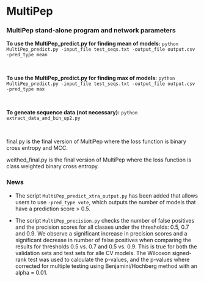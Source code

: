 # MultiPep
### MultiPep stand-alone program and network parameters


<b>To use the MultiPep_predict.py for finding mean of models:</b>
`python MultiPep_predict.py -input_file test_seqs.txt -output_file output.csv -pred_type mean`

<br>

<b>To use the MultiPep_predict.py for finding max of models:</b>
`python MultiPep_predict.py -input_file test_seqs.txt -output_file output.csv -pred_type max`

<br>

<b>To geneate sequence data (not necessary):</b>
`python extract_data_and_bin_up2.py`

<br>

<p>final.py is the final version of MultiPep where the loss function is binary cross entropy and MCC.</p>
<p>weithed_final.py is the final version of MultiPep where the loss function is class weighted binary cross entropy.</p>

### News
- The script `MultiPep_predict_xtra_output.py` has been added that allows users to use `-pred_type vote`, which outputs the number of models that have a prediction score > 0.5.

- The script `MultiPep_precision.py` checks the number of false positives and the precision scores for all classes under the thresholds: 0.5, 0.7 and 0.9. We observe a significant increase in precision scores and a significant decrease in number of false positives when comparing the results for thresholds 0.5 vs. 0.7 and 0.5 vs. 0.9. This is true for both the validation sets and test sets for alle CV models. The Wilcoxon signed-rank test was used to calculate the p-values, and the p-values where corrected for multiple testing using Benjamini/Hochberg method with an alpha = 0.01. 
